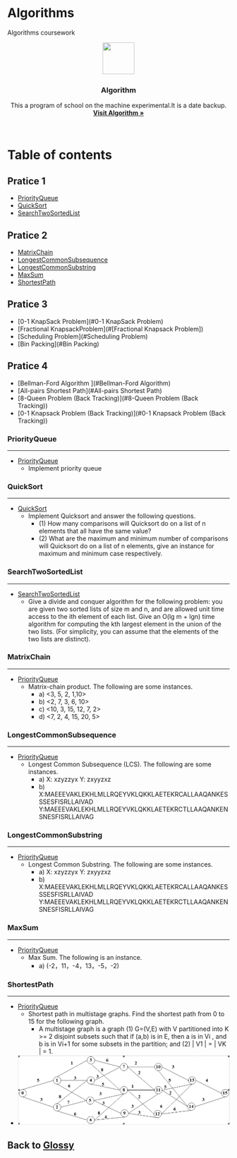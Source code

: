 ﻿# Algorithms
Algorithms coursework

<p align="center">
  <a href="https://github.com/Glossy">
    <img src="https://avatars1.githubusercontent.com/u/20094589?v=3&s=460" width=72 height=72>
  </a>

  <h3 align="center">Algorithm</h3>

  <p align="center">
    This a program of school on the machine experimental.It is a date backup. 
    <br>
    <a href="https://github.com/Glossy/Algorithms"><strong>Visit Algorithm &raquo;</strong></a>
  </p>
</p>

<br>

# Table of contents

## Pratice 1
- [PriorityQueue](#PriorityQueue)
- [QuickSort](#QuickSort)
- [SearchTwoSortedList](#SearchTwoSortedList)

## Pratice 2
- [MatrixChain](#MatrixChain)
- [LongestCommonSubsequence](#LongestCommonSubsequence)
- [LongestCommonSubstring](#LongestCommonSubstring)
- [MaxSum](#MaxSum)
- [ShortestPath](#ShortestPath)

## Pratice 3
- [0-1 KnapSack Problem](#0-1 KnapSack Problem)
- [Fractional KnapsackProblem](#[Fractional Knapsack Problem])
- [Scheduling Problem](#Scheduling Problem)
- [Bin Packing](#Bin Packing)

## Pratice 4
- [Bellman-Ford Algorithm ](#Bellman-Ford Algorithm)
- [All-pairs Shortest Path](#All-pairs Shortest Path)
- [8-Queen Problem (Back Tracking)](#8-Queen Problem (Back Tracking))
- [0-1 Knapsack Problem (Back Tracking)](#0-1 Knapsack Problem (Back Tracking))

### PriorityQueue
---
- [PriorityQueue](https://github.com/Glossy/Algorithms/tree/master/14130130231_%E5%90%B4%E5%A4%A9%E6%88%90(Pratice1)/Pratice1/src/pers)
    - Implement priority queue

### QuickSort
---
- [QuickSort](https://github.com/Glossy/Algorithms/tree/master/14130130231_%E5%90%B4%E5%A4%A9%E6%88%90(Pratice1)/Pratice1/src/pers)
    - Implement Quicksort and answer the following questions. 
        - (1) How many comparisons will Quicksort do on a list of n elements that all have the same value? 
        - (2) What are the maximum and minimum number of comparisons will Quicksort do on a list of n elements, give an instance for maximum and minimum case respectively.

### SearchTwoSortedList
---
- [SearchTwoSortedList](https://github.com/Glossy/Algorithms/tree/master/14130130231_%E5%90%B4%E5%A4%A9%E6%88%90(Pratice2)/Pratice2/src)
    - Give a divide and conquer algorithm for the following problem: you are given two sorted lists of size m and n, and are allowed unit time access to the ith element of each list. Give an O(lg m + lgn) time algorithm for computing the kth largest element in the union of the two lists. (For simplicity, you can assume that the elements of the two lists are distinct).

### MatrixChain
---
- [PriorityQueue](https://github.com/Glossy/Algorithms/tree/master/14130130231_%E5%90%B4%E5%A4%A9%E6%88%90(Pratice2)/Pratice2/src)
    - Matrix-chain product. The following are some instances.
    	- a)	<3, 5, 2, 1,10>
    	- b)	<2, 7, 3, 6, 10>
    	- c)	<10, 3, 15, 12, 7, 2>
    	- d)	<7, 2, 4, 15, 20, 5>


### LongestCommonSubsequence
---
- [PriorityQueue](https://github.com/Glossy/Algorithms/tree/master/14130130231_%E5%90%B4%E5%A4%A9%E6%88%90(Pratice2)/Pratice2/src)
    - Longest Common Subsequence (LCS). The following are some instances.
    	- a)	X: xzyzzyx   Y: zxyyzxz
    	- b)	X:MAEEEVAKLEKHLMLLRQEYVKLQKKLAETEKRCALLAAQANKESSSESFISRLLAIVAD               
    	    	Y:MAEEEVAKLEKHLMLLRQEYVKLQKKLAETEKRCTLLAAQANKENSNESFISRLLAIVAG


### LongestCommonSubstring
---
- [PriorityQueue](https://github.com/Glossy/Algorithms/tree/master/14130130231_%E5%90%B4%E5%A4%A9%E6%88%90(Pratice2)/Pratice2/src)
    - Longest Common Substring. The following are some instances.
    	- a)	X: xzyzzyx   Y: zxyyzxz
    	- b)	X:MAEEEVAKLEKHLMLLRQEYVKLQKKLAETEKRCALLAAQANKESSSESFISRLLAIVAD               
    		Y:MAEEEVAKLEKHLMLLRQEYVKLQKKLAETEKRCTLLAAQANKENSNESFISRLLAIVAG


### MaxSum
---
- [PriorityQueue](https://github.com/Glossy/Algorithms/tree/master/14130130231_%E5%90%B4%E5%A4%A9%E6%88%90(Pratice2)/Pratice2/src)
    - Max Sum. The following is an instance.
	    - a)	(-2，11，-4，13，-5，-2)


### ShortestPath
---
- [PriorityQueue](https://github.com/Glossy/Algorithms/tree/master/14130130231_%E5%90%B4%E5%A4%A9%E6%88%90(Pratice2)/Pratice2/src)
    - Shortest path in multistage graphs. Find the shortest path from 0 to 15 for the following graph.
	    - A multistage graph is a graph (1) G=(V,E) with V partitioned into K >= 2 disjoint subsets such that if (a,b) is in E, then a is in Vi , and b is in Vi+1 for some subsets in the partition; and (2) | V1 | = | VK | = 1.
- ![image](https://github.com/Glossy/Algorithms/blob/master/14130130231_%E5%90%B4%E5%A4%A9%E6%88%90(Pratice4)/shortest.png)



## Back to [Glossy](https://github.com/Glossy)





